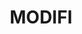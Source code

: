 ---
layout: startup_page
title: "MODIFI"
id: "modifi.com"
permalink: "/modifimodifi.com04162025/"
website: "https://www.modifi.com/"
funding_round: "Strategic Investment"
funding_amount: "$15M"
investors: "SMBC Asia Rising Fund, Maersk, IntesaSanPaolo, Heliad"
about: "MODIFI is a global platform providing B2B Buy Now, Pay Later (BNPL) solutions, optimizing working capital and streamlining cross-border payments for SMEs. Its platform offers instant working capital approval and integrated risk management tools, helping businesses expand internationally."
markets: "Fintech, B2B Payments, Trade Finance, Financial Services, Payments, Trading Platform"
hq: "Amsterdam, Noord-Holland, The Netherlands"
founded_year: "2018"
linkedin: "https://www.linkedin.com/company/modifi-moderndigitalfinance"
twitter: "https://twitter.com/modifi_tradefin"
instagram: ""
facebook: "https://www.facebook.com/ModifiTradeFin"
crunchbase: "https://www.crunchbase.com/organization/modifi-eed5"
pitchbook: "https://pitchbook.com/profiles/company/267963-31"

# SEO Optimization
meta_title: "MODIFI - Strategic Investment Funding ($15M)"
meta_description: "MODIFI, MODIFI is a global platform providing B2B Buy Now, Pay Later (BNPL) solutions, optimizing working capital and streamlining cross-border payments for S..."
meta_keywords: "MODIFI, Fintech, B2B Payments, Trade Finance, Financial Services, Payments, Trading Platform, Strategic Investment funding"
canonical_url: "https://pkprojectstartups.github.io/projectstartups.com/modifimodifi.com04162025/"
---
